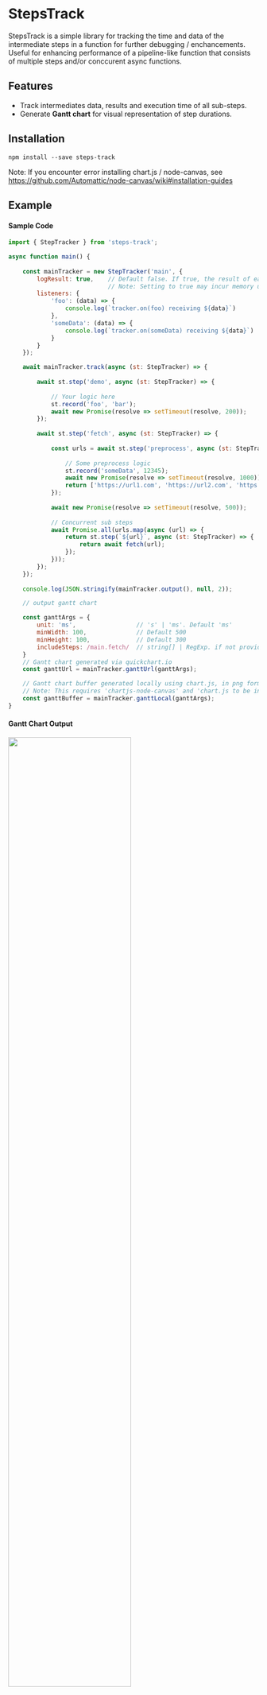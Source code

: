 # StepsTrack

StepsTrack is a simple library for tracking the time and data of the intermediate steps in a function for further debugging / enchancements. Useful for enhancing performance of a pipeline-like function that consists of multiple steps and/or conccurent async functions.

## Features

- Track intermediates data, results and execution time of all sub-steps.
- Generate **Gantt chart** for visual representation of step durations.

## Installation

```
npm install --save steps-track
```
Note: If you encounter error installing chart.js / node-canvas, see https://github.com/Automattic/node-canvas/wiki#installation-guides

## Example

#### Sample Code
```js
import { StepTracker } from 'steps-track';

async function main() {
        
    const mainTracker = new StepTracker('main', {
        logResult: true,    // Default false. If true, the result of each step will be logged.
                            // Note: Setting to true may incur memory usage increase.
        listeners: {
            'foo': (data) => {
                console.log(`tracker.on(foo) receiving ${data}`)
            },
            'someData': (data) => {
                console.log(`tracker.on(someData) receiving ${data}`)
            }
        }
    });

    await mainTracker.track(async (st: StepTracker) => {
       
        await st.step('demo', async (st: StepTracker) => {
        
            // Your logic here
            st.record('foo', 'bar');
            await new Promise(resolve => setTimeout(resolve, 200));
        });
        
        await st.step('fetch', async (st: StepTracker) => {
                
            const urls = await st.step('preprocess', async (st: StepTracker) => {
                
                // Some preprocess logic
                st.record('someData', 12345);
                await new Promise(resolve => setTimeout(resolve, 1000));
                return ['https://url1.com', 'https://url2.com', 'https://url3.com'];
            });
        
            await new Promise(resolve => setTimeout(resolve, 500));
        
            // Concurrent sub steps
            await Promise.all(urls.map(async (url) => {
                return st.step(`${url}`, async (st: StepTracker) => {
                    return await fetch(url);
                });
            }));
        });
    });
    
    console.log(JSON.stringify(mainTracker.output(), null, 2));

    // output gantt chart

    const ganttArgs = {
        unit: 'ms',                 // 's' | 'ms'. Default 'ms'
        minWidth: 100,              // Default 500
        minHeight: 100,             // Default 300
        includeSteps: /main.fetch/  // string[] | RegExp. if not provided, all steps will be included
    }
    // Gantt chart generated via quickchart.io
    const ganttUrl = mainTracker.ganttUrl(ganttArgs);     

    // Gantt chart buffer generated locally using chart.js, in png format
    // Note: This requires 'chartjs-node-canvas' and 'chart.js to be installed
    const ganttBuffer = mainTracker.ganttLocal(ganttArgs);
}

```
#### Gantt Chart Output
<img src="./sample/sample-gantt.png" width="70%">

## To Do
- Generate speed analysis based on multiple runs of the same function

## License
[MIT License](LICENSE)
